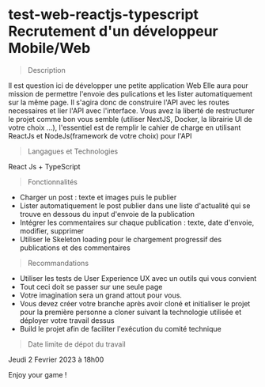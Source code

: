 # test-web-reactjs-typescript Recrutement d'un développeur Mobile/Web

> Description

Il est question ici de développer une petite application Web
Elle aura pour mission de permettre l'envoie des pulications et les lister automatiquement sur la même page.
Il s'agira donc de construire l'API avec les routes necessaires et lier l'API avec l'interface.
Vous avez la liberté de restructurer le projet comme bon vous semble (utiliser NextJS, Docker, la librairie UI de votre choix ...), l'essentiel est de remplir le cahier de charge en utilisant ReactJs et NodeJs(framework de votre choix) pour l'API

> Langagues et Technologies

React Js + TypeScript

> Fonctionnalités

- Charger un post : texte et images puis le publier
- Lister automatiquement le post publier dans une liste d'actualité qui se trouve en dessous du input d'envoie de la publication
- Intégrer les commentaires sur chaque publication : texte, date d'envoie, modifier, supprimer
- Utiliser le Skeleton loading pour le chargement progressif des publications et des commentaires

> Recommandations

- Utiliser les tests de User Experience UX avec un outils qui vous convient
- Tout ceci doit se passer sur une seule page
- Votre imagination sera un grand attout pour vous.
- Vous devez créer votre branche après avoir cloné et initialiser le projet pour la première personne a cloner suivant la technologie utilisée et déployer votre travail dessus
- Build le projet afin de faciliter l'exécution du comité technique

> Date limite de dépot du travail

Jeudi 2 Fevrier 2023 à 18h00

Enjoy your game !
